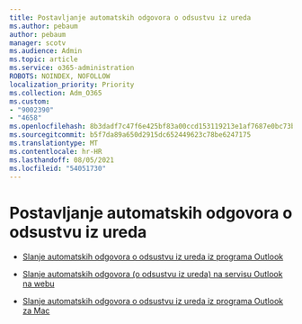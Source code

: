 ```yaml
---
title: Postavljanje automatskih odgovora o odsustvu iz ureda
ms.author: pebaum
author: pebaum
manager: scotv
ms.audience: Admin
ms.topic: article
ms.service: o365-administration
ROBOTS: NOINDEX, NOFOLLOW
localization_priority: Priority
ms.collection: Adm_O365
ms.custom:
- "9002390"
- "4658"
ms.openlocfilehash: 8b3dadf7c47f6e425bf83a00ccd153119213e1af7687e0bc73b35384ec9a7ae2
ms.sourcegitcommit: b5f7da89a650d2915dc652449623c78be6247175
ms.translationtype: MT
ms.contentlocale: hr-HR
ms.lasthandoff: 08/05/2021
ms.locfileid: "54051730"
---
```

# <a name="setting-up-out-of-office-automatic-replies"></a>Postavljanje automatskih odgovora o odsustvu iz ureda

- [Slanje automatskih odgovora o odsustvu iz ureda iz programa Outlook](https://support.office.com/article/9742f476-5348-4f9f-997f-5e208513bd67)

- [Slanje automatskih odgovora (o odsustvu iz ureda) na servisu Outlook na webu](https://support.office.com/article/0c193ab0-b9e1-4058-84be-a5b014242290)

- [Slanje automatskih odgovora o odsustvu iz ureda iz programa Outlook za Mac](https://support.office.com/article/4e07ab75-beda-4f9e-bcdc-44471ebacdee)
